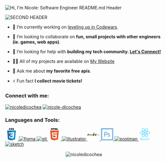 ![Hi, I'm Nicole: Software Engineer README.md Header](https://user-images.githubusercontent.com/111663583/197679525-e396b425-3d5f-49c3-97c0-503bd7932d92.gif)


![SECOND HEADER](https://user-images.githubusercontent.com/111663583/197684865-1c6d3cf6-918a-4513-854e-1f45ab0bff92.gif)


- 🔭 I’m currently working on [leveling up in Codewars](https://github.com/nicoledicochea/codewar-solutions).

- 👯 I’m looking to collaborate on **fun, small projects with other engineers (ie. games, web apps)**.

- 🤝 I’m looking for help with **building my tech community. [Let's Connect!](https://twitter.com/nicoledicochea)**

- 👨‍💻 All of my projects are available on [My Website](https://nicoledicochea.netlify.app/)

- 💬 Ask me about **my favorite free apis**.

- ⚡ Fun fact **I collect movie tickets!**

<h3 align="left">Connect with me:</h3>
<p align="left">
<a href="https://twitter.com/nicoledicochea" target="blank"><img align="center" src="https://raw.githubusercontent.com/rahuldkjain/github-profile-readme-generator/master/src/images/icons/Social/twitter.svg" alt="nicoledicochea" height="30" width="40" /></a>
<a href="https://linkedin.com/in/nicole-dicochea" target="blank"><img align="center" src="https://raw.githubusercontent.com/rahuldkjain/github-profile-readme-generator/master/src/images/icons/Social/linked-in-alt.svg" alt="nicole-dicochea" height="30" width="40" /></a>
</p>

<h3 align="left">Languages and Tools:</h3>
<p align="left"> <a href="https://www.w3schools.com/css/" target="_blank" rel="noreferrer"> <img src="https://raw.githubusercontent.com/devicons/devicon/master/icons/css3/css3-original-wordmark.svg" alt="css3" width="40" height="40"/> </a> <a href="https://www.figma.com/" target="_blank" rel="noreferrer"> <img src="https://www.vectorlogo.zone/logos/figma/figma-icon.svg" alt="figma" width="40" height="40"/> </a> <a href="https://git-scm.com/" target="_blank" rel="noreferrer"> <img src="https://www.vectorlogo.zone/logos/git-scm/git-scm-icon.svg" alt="git" width="40" height="40"/> </a> <a href="https://www.w3.org/html/" target="_blank" rel="noreferrer"> <img src="https://raw.githubusercontent.com/devicons/devicon/master/icons/html5/html5-original-wordmark.svg" alt="html5" width="40" height="40"/> </a> <a href="https://www.adobe.com/in/products/illustrator.html" target="_blank" rel="noreferrer"> <img src="https://www.vectorlogo.zone/logos/adobe_illustrator/adobe_illustrator-icon.svg" alt="illustrator" width="40" height="40"/> </a> <a href="https://nodejs.org" target="_blank" rel="noreferrer"> <img src="https://raw.githubusercontent.com/devicons/devicon/master/icons/nodejs/nodejs-original-wordmark.svg" alt="nodejs" width="40" height="40"/> </a> <a href="https://www.photoshop.com/en" target="_blank" rel="noreferrer"> <img src="https://raw.githubusercontent.com/devicons/devicon/master/icons/photoshop/photoshop-line.svg" alt="photoshop" width="40" height="40"/> </a> <a href="https://postman.com" target="_blank" rel="noreferrer"> <img src="https://www.vectorlogo.zone/logos/getpostman/getpostman-icon.svg" alt="postman" width="40" height="40"/> </a> <a href="https://reactjs.org/" target="_blank" rel="noreferrer"> <img src="https://raw.githubusercontent.com/devicons/devicon/master/icons/react/react-original-wordmark.svg" alt="react" width="40" height="40"/> </a> <a href="https://www.sketch.com/" target="_blank" rel="noreferrer"> <img src="https://www.vectorlogo.zone/logos/sketchapp/sketchapp-icon.svg" alt="sketch" width="40" height="40"/> </a> </p>

<p align="center"><img align="center" src="https://github-readme-stats.vercel.app/api/top-langs?username=nicoledicochea&show_icons=true&locale=en&layout=compact" alt="nicoledicochea" /></p>

